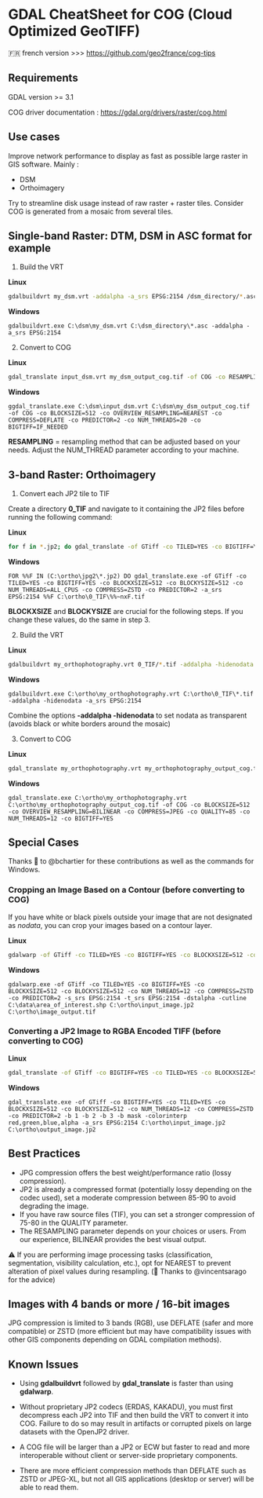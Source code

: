 # GDAL CheatSheet for COG (Cloud Optimized GeoTIFF)

:fr: french version >>> <https://github.com/geo2france/cog-tips>

## Requirements

GDAL version >= 3.1

COG driver documentation : https://gdal.org/drivers/raster/cog.html

## Use cases

Improve network performance to display as fast as possible large raster in GIS software. Mainly :
- DSM
- Orthoimagery

Try to streamline disk usage instead of raw raster + raster tiles.
Consider COG is generated from a mosaic from several tiles.

## Single-band Raster: DTM, DSM in ASC format for example

1. Build the VRT

**Linux**

```bash
gdalbuildvrt my_dsm.vrt -addalpha -a_srs EPSG:2154 /dsm_directory/*.asc
```

**Windows**

```batch
gdalbuildvrt.exe C:\dsm\my_dsm.vrt C:\dsm_directory\*.asc -addalpha -a_srs EPSG:2154
```

2. Convert to COG

**Linux**

```bash
gdal_translate input_dsm.vrt my_dsm_output_cog.tif -of COG -co RESAMPLING=NEAREST  -co OVERVIEW_RESAMPLING=NEAREST -co COMPRESS=DEFLATE -co PREDICTOR=2 -co NUM_THREADS=20 -co BIGTIFF=IF_NEEDED
```

**Windows**

```batch
ggdal_translate.exe C:\dsm\input_dsm.vrt C:\dsm\my_dsm_output_cog.tif -of COG -co BLOCKSIZE=512 -co OVERVIEW_RESAMPLING=NEAREST -co COMPRESS=DEFLATE -co PREDICTOR=2 -co NUM_THREADS=20 -co BIGTIFF=IF_NEEDED
```

**RESAMPLING** = resampling method that can be adjusted based on your needs.
Adjust the NUM_THREAD parameter according to your machine.

## 3-band Raster: Orthoimagery

1. Convert each JP2 tile to TIF

Create a directory **0_TIF** and navigate to it containing the JP2 files before running the following command:

**Linux**

```bash
for f in *.jp2; do gdal_translate -of GTiff -co TILED=YES -co BIGTIFF=YES -co BLOCKXSIZE=512 -co BLOCKYSIZE=512 -co NUM_THREADS=20 -co COMPRESS=ZSTD -co PREDICTOR=2 ${f} ../0_TIF/${f%.*}.tif; done
```

**Windows**

```batch
FOR %%F IN (C:\ortho\jpg2\*.jp2) DO gdal_translate.exe -of GTiff -co TILED=YES -co BIGTIFF=YES -co BLOCKXSIZE=512 -co BLOCKYSIZE=512 -co NUM_THREADS=ALL_CPUS -co COMPRESS=ZSTD -co PREDICTOR=2 -a_srs EPSG:2154 %%F C:\ortho\0_TIF\%%~nxF.tif
```

**BLOCKXSIZE** and **BLOCKYSIZE** are crucial for the following steps. If you change these values, do the same in step 3.

2. Build the VRT

**Linux**

```bash
gdalbuildvrt my_orthophotography.vrt 0_TIF/*.tif -addalpha -hidenodata -a_srs EPSG:2154
```

**Windows**

```batch
gdalbuildvrt.exe C:\ortho\my_orthophotography.vrt C:\ortho\0_TIF\*.tif -addalpha -hidenodata -a_srs EPSG:2154
```

Combine the options **-addalpha -hidenodata** to set nodata as transparent (avoids black or white borders around the mosaic)

3. Convert to COG

**Linux**

```bash
gdal_translate my_orthophotography.vrt my_orthophotography_output_cog.tif -of COG -co BLOCKSIZE=512 -co OVERVIEW_RESAMPLING=BILINEAR -co COMPRESS=JPEG -co QUALITY=85 -co NUM_THREADS=ALL_CPUS -co BIGTIFF=YES
```

**Windows**

```batch
gdal_translate.exe C:\ortho\my_orthophotography.vrt C:\ortho\my_orthophotography_output_cog.tif -of COG -co BLOCKSIZE=512 -co OVERVIEW_RESAMPLING=BILINEAR -co COMPRESS=JPEG -co QUALITY=85 -co NUM_THREADS=12 -co BIGTIFF=YES
```

## Special Cases

Thanks :pray: to @bchartier for these contributions as well as the commands for Windows.

### Cropping an Image Based on a Contour (before converting to COG)

If you have white or black pixels outside your image that are not designated as _nodata_, you can crop your images based on a contour layer.

**Linux**

```bash
gdalwarp -of GTiff -co TILED=YES -co BIGTIFF=YES -co BLOCKXSIZE=512 -co BLOCKYSIZE=512 -co NUM_THREADS=12 -co COMPRESS=ZSTD -co PREDICTOR=2 -s_srs EPSG:2154 -t_srs EPSG:2154 -dstalpha -cutline area_of_interest.shp input_image.jp2 image_output.tif
```

**Windows**

```batch
gdalwarp.exe -of GTiff -co TILED=YES -co BIGTIFF=YES -co BLOCKXSIZE=512 -co BLOCKYSIZE=512 -co NUM_THREADS=12 -co COMPRESS=ZSTD -co PREDICTOR=2 -s_srs EPSG:2154 -t_srs EPSG:2154 -dstalpha -cutline C:\data\area_of_interest.shp C:\ortho\input_image.jp2 C:\ortho\image_output.tif
```

### Converting a JP2 Image to RGBA Encoded TIFF (before converting to COG)

**Linux**

```bash
gdal_translate -of GTiff -co BIGTIFF=YES -co TILED=YES -co BLOCKXSIZE=512 -co BLOCKYSIZE=512 -co NUM_THREADS=12 -co COMPRESS=ZSTD -co PREDICTOR=2 -b 1 -b 2 -b 3 -b mask -colorinterp red,green,blue,alpha -a_srs EPSG:2154 input_image.jp2 output_image.tif
```

**Windows**

```batch
gdal_translate.exe -of GTiff -co BIGTIFF=YES -co TILED=YES -co BLOCKXSIZE=512 -co BLOCKYSIZE=512 -co NUM_THREADS=12 -co COMPRESS=ZSTD -co PREDICTOR=2 -b 1 -b 2 -b 3 -b mask -colorinterp red,green,blue,alpha -a_srs EPSG:2154 C:\ortho\input_image.jp2 C:\ortho\output_image.jp2
```

## Best Practices

- JPG compression offers the best weight/performance ratio (lossy compression).
- JP2 is already a compressed format (potentially lossy depending on the codec used), set a moderate compression between 85-90 to avoid degrading the image.
- If you have raw source files (TIF), you can set a stronger compression of 75-80 in the QUALITY parameter.
- The RESAMPLING parameter depends on your choices or users. From our experience, BILINEAR provides the best visual output.

:warning: If you are performing image processing tasks (classification, segmentation, visibility calculation, etc.), opt for NEAREST to prevent alteration of pixel values during resampling. (:pray: Thanks to @vincentsarago for the advice)

## Images with 4 bands or more / 16-bit images

JPG compression is limited to 3 bands (RGB), use DEFLATE (safer and more compatible) or ZSTD (more efficient but may have compatibility issues with other GIS components depending on GDAL compilation methods).

## Known Issues

- Using **gdalbuildvrt** followed by **gdal_translate** is faster than using **gdalwarp**.

- Without proprietary JP2 codecs (ERDAS, KAKADU), you must first decompress each JP2 into TIF and then build the VRT to convert it into COG. Failure to do so may result in artifacts or corrupted pixels on large datasets with the OpenJP2 driver.

- A COG file will be larger than a JP2 or ECW but faster to read and more interoperable without client or server-side proprietary components.

- There are more efficient compression methods than DEFLATE such as ZSTD or JPEG-XL, but not all GIS applications (desktop or server) will be able to read them.